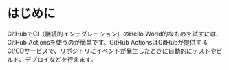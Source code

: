 # はじめに
GitHubでCI（継続的インテグレーション）のHello World的なものを試すには、GitHub Actionsを使うのが簡単です。GitHub ActionsはGitHubが提供するCI/CDサービスで、リポジトリにイベントが発生したときに自動的にテストやビルド、デプロイなどを行えます。

# 

